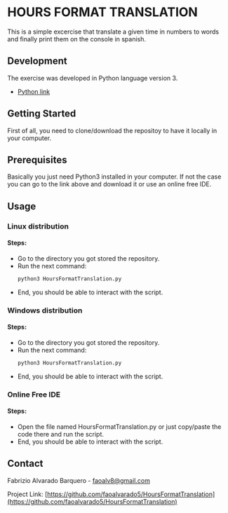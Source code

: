 # HOURS FORMAT TRANSLATION

This is a simple excercise that translate a given time in numbers to words and finally print them on the console in spanish.

## Development

The exercise was developed in Python language version 3.
* [Python link](https://www.python.org/)

## Getting Started

First of all, you need to clone/download the repositoy to have it locally in your computer.

## Prerequisites

Basically you just need Python3 installed in your computer. If not the case you can go to the link above and download it or use an online free IDE.

## Usage

### Linux distribution

#### Steps:
* Go to the directory you got stored the repository.
* Run the next command:
  ```sh
  python3 HoursFormatTranslation.py
  ```
* End, you should be able to interact with the script.

### Windows distribution

#### Steps:
* Go to the directory you got stored the repository.
* Run the next command:
  ```sh
  python3 HoursFormatTranslation.py
  ```
* End, you should be able to interact with the script.

### Online Free IDE

#### Steps:
* Open the file named HoursFormatTranslation.py or just copy/paste the code there and run the script.
* End, you should be able to interact with the script.

## Contact

Fabrizio Alvarado Barquero - faoalv8@gmail.com

Project Link: [https://github.com/faoalvarado5/HoursFormatTranslation](https://github.com/faoalvarado5/HoursFormatTranslation)
